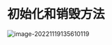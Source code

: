 # 初始化和销毁方法



![image-20221119135610119](https://typora-imagebed.oss-cn-beijing.aliyuncs.com/img/image-20221119135610119.png)